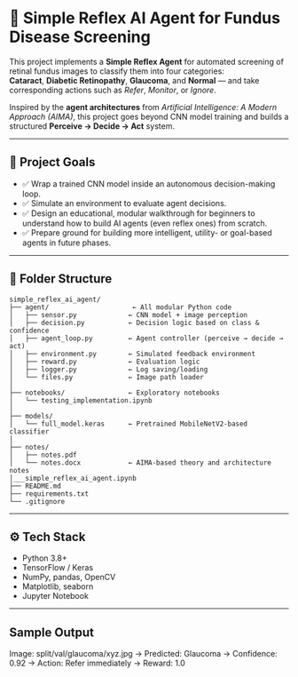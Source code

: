 # 🧠 Simple Reflex AI Agent for Fundus Disease Screening

This project implements a **Simple Reflex Agent** for automated screening of retinal fundus images to classify them into four categories:  
**Cataract**, **Diabetic Retinopathy**, **Glaucoma**, and **Normal** — and take corresponding actions such as _Refer_, _Monitor_, or _Ignore_.

Inspired by the **agent architectures** from _Artificial Intelligence: A Modern Approach (AIMA)_, this project goes beyond CNN model training and builds a structured **Perceive → Decide → Act** system.

---

## 🧭 Project Goals

- ✅ Wrap a trained CNN model inside an autonomous decision-making loop.
- ✅ Simulate an environment to evaluate agent decisions.
- ✅ Design an educational, modular walkthrough for beginners to understand how to build AI agents (even reflex ones) from scratch.
- ✅ Prepare ground for building more intelligent, utility- or goal-based agents in future phases.

---

## 📂 Folder Structure

```
simple_reflex_ai_agent/
├── agent/                     ← All modular Python code
│   ├── sensor.py             ← CNN model + image perception
│   ├── decision.py           ← Decision logic based on class & confidence
│   ├── agent_loop.py         ← Agent controller (perceive → decide → act)
│   ├── environment.py        ← Simulated feedback environment
│   ├── reward.py             ← Evaluation logic
│   ├── logger.py             ← Log saving/loading
│   └── files.py              ← Image path loader
│
├── notebooks/                ← Exploratory notebooks
│   └── testing_implementation.ipynb
│
├── models/
│   └── full_model.keras      ← Pretrained MobileNetV2-based classifier
│
├── notes/
│   ├── notes.pdf
│   └── notes.docx            ← AIMA-based theory and architecture notes
│___simple_reflex_ai_agent.ipynb
├── README.md
├── requirements.txt
└── .gitignore
```
---

## ⚙️ Tech Stack

- Python 3.8+
- TensorFlow / Keras
- NumPy, pandas, OpenCV
- Matplotlib, seaborn
- Jupyter Notebook

---

## Sample Output

Image: split/val/glaucoma/xyz.jpg
→ Predicted: Glaucoma
→ Confidence: 0.92
→ Action: Refer immediately
→ Reward: 1.0

